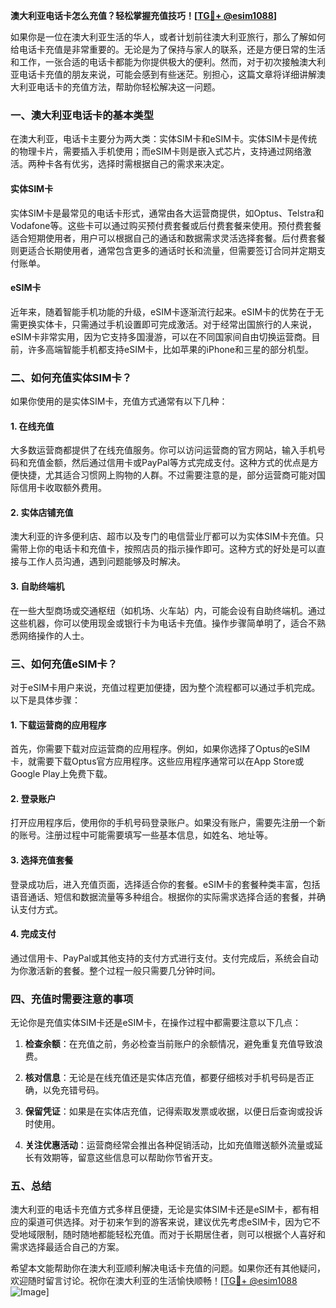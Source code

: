 **澳大利亚电话卡怎么充值？轻松掌握充值技巧！[[TG💪+ @esim1088](https://t.me/s/esim1088)]**

如果你是一位在澳大利亚生活的华人，或者计划前往澳大利亚旅行，那么了解如何给电话卡充值是非常重要的。无论是为了保持与家人的联系，还是方便日常的生活和工作，一张合适的电话卡都能为你提供极大的便利。然而，对于初次接触澳大利亚电话卡充值的朋友来说，可能会感到有些迷茫。别担心，这篇文章将详细讲解澳大利亚电话卡的充值方法，帮助你轻松解决这一问题。

### 一、澳大利亚电话卡的基本类型

在澳大利亚，电话卡主要分为两大类：实体SIM卡和eSIM卡。实体SIM卡是传统的物理卡片，需要插入手机使用；而eSIM卡则是嵌入式芯片，支持通过网络激活。两种卡各有优劣，选择时需根据自己的需求来决定。

#### 实体SIM卡

实体SIM卡是最常见的电话卡形式，通常由各大运营商提供，如Optus、Telstra和Vodafone等。这些卡可以通过购买预付费套餐或后付费套餐来使用。预付费套餐适合短期使用者，用户可以根据自己的通话和数据需求灵活选择套餐。后付费套餐则更适合长期使用者，通常包含更多的通话时长和流量，但需要签订合同并定期支付账单。

#### eSIM卡

近年来，随着智能手机功能的升级，eSIM卡逐渐流行起来。eSIM卡的优势在于无需更换实体卡，只需通过手机设置即可完成激活。对于经常出国旅行的人来说，eSIM卡非常实用，因为它支持多国漫游，可以在不同国家间自由切换运营商。目前，许多高端智能手机都支持eSIM卡，比如苹果的iPhone和三星的部分机型。

### 二、如何充值实体SIM卡？

如果你使用的是实体SIM卡，充值方式通常有以下几种：

#### 1. 在线充值

大多数运营商都提供了在线充值服务。你可以访问运营商的官方网站，输入手机号码和充值金额，然后通过信用卡或PayPal等方式完成支付。这种方式的优点是方便快捷，尤其适合习惯网上购物的人群。不过需要注意的是，部分运营商可能对国际信用卡收取额外费用。

#### 2. 实体店铺充值

澳大利亚的许多便利店、超市以及专门的电信营业厅都可以为实体SIM卡充值。只需带上你的电话卡和充值卡，按照店员的指示操作即可。这种方式的好处是可以直接与工作人员沟通，遇到问题能够及时解决。

#### 3. 自助终端机

在一些大型商场或交通枢纽（如机场、火车站）内，可能会设有自助终端机。通过这些机器，你可以使用现金或银行卡为电话卡充值。操作步骤简单明了，适合不熟悉网络操作的人士。

### 三、如何充值eSIM卡？

对于eSIM卡用户来说，充值过程更加便捷，因为整个流程都可以通过手机完成。以下是具体步骤：

#### 1. 下载运营商的应用程序

首先，你需要下载对应运营商的应用程序。例如，如果你选择了Optus的eSIM卡，就需要下载Optus官方应用程序。这些应用程序通常可以在App Store或Google Play上免费下载。

#### 2. 登录账户

打开应用程序后，使用你的手机号码登录账户。如果没有账户，需要先注册一个新的账号。注册过程中可能需要填写一些基本信息，如姓名、地址等。

#### 3. 选择充值套餐

登录成功后，进入充值页面，选择适合你的套餐。eSIM卡的套餐种类丰富，包括语音通话、短信和数据流量等多种组合。根据你的实际需求选择合适的套餐，并确认支付方式。

#### 4. 完成支付

通过信用卡、PayPal或其他支持的支付方式进行支付。支付完成后，系统会自动为你激活新的套餐。整个过程一般只需要几分钟时间。

### 四、充值时需要注意的事项

无论你是充值实体SIM卡还是eSIM卡，在操作过程中都需要注意以下几点：

1. **检查余额**：在充值之前，务必检查当前账户的余额情况，避免重复充值导致浪费。

2. **核对信息**：无论是在线充值还是实体店充值，都要仔细核对手机号码是否正确，以免充错号码。

3. **保留凭证**：如果是在实体店充值，记得索取发票或收据，以便日后查询或投诉时使用。

4. **关注优惠活动**：运营商经常会推出各种促销活动，比如充值赠送额外流量或延长有效期等，留意这些信息可以帮助你节省开支。

### 五、总结

澳大利亚的电话卡充值方式多样且便捷，无论是实体SIM卡还是eSIM卡，都有相应的渠道可供选择。对于初来乍到的游客来说，建议优先考虑eSIM卡，因为它不受地域限制，随时随地都能轻松充值。而对于长期居住者，则可以根据个人喜好和需求选择最适合自己的方案。

希望本文能帮助你在澳大利亚顺利解决电话卡充值的问题。如果你还有其他疑问，欢迎随时留言讨论。祝你在澳大利亚的生活愉快顺畅！[[TG💪+ @esim1088](https://t.me/s/esim1088) ![Image](https://i.postimg.cc/4NQfJmqS/Snipaste-2025-05-13-00-14-12.png)]